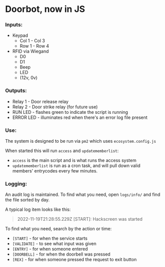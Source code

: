# Doorbot, now in JS

### Inputs:
* Keypad
  * Col 1 - Col 3
  * Row 1 - Row 4
* RFID via Wiegand
  * D0
  * D1
  * Beep
  * LED
  * (12v, 0v)

### Outputs:
* Relay 1 - Door release relay
* Relay 2 - Door strike relay (for future use)
* RUN LED - flashes green to indicate the script is running
* ERROR LED - illuminates red when there's an error log file present 


### Use:
The system is designed to be run via `pm2` which uses `ecosystem.config.js`

When started this will run `access` and `updatememberlist`:
* `access` is the main script and is what runs the access system
* `updatememberlist` is run as a cron task, and will pull down valid members' entrycodes every few minutes.

### Logging:
An audit log is maintained. To find what you need, open `logs/info/` and find the file sorted by day.

A typical log item looks like this:
> 2022-11-19T21:28:55.229Z [START]: Hackscreen was started

To find what you need, search by the action or time:
- `[START]` - for when the service starts
- `[VALIDATE]` - to see what input was given
- `[ENTRY]` - for when someone entered
- `[DOORBELL]` - for when the doorbell was pressed
- `[REX]` - for when someone pressed the request to exit button